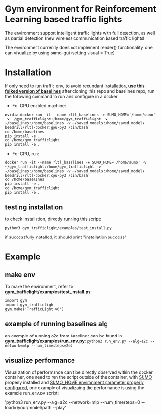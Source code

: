 # Gym environment for Reinforcement Learning based traffic lights
The environment support intelligent traffic lights with full detection, as well as
partial detection (new wireless communication based traffic lights)

The environment currently does not implement render() functionality, one can visualize by using sumo-gui (setting visual = True)

# Installation
If only need to run traffic env, to avoid redundant installation, __use this [folked version of baselines](https://github.com/beedrill/baselines)__
after cloning this repo and baselines repo, run the following command to run and configure in a docker

- For GPU enabled machine:
```
nvidia-docker run -it --name rltl_baselines -e SUMO_HOME='/home/sumo' -v ~/gym_trafficlight:/home/gym_trafficlight -v ~/baselines:/home/baselines -v ~/saved_models:/home/saved_models beedrill/rltl-docker:gpu-py3 /bin/bash
cd /home/baselines
pip install -e .
cd /home/gym_trafficlight
pip install -e .
```

- For CPU, run:

```
docker run -it --name rltl_baselines -e SUMO_HOME='/home/sumo' -v ~/gym_trafficlight:/home/gym_trafficlight -v ~/baselines:/home/baselines -v ~/saved_models:/home/saved_models beedrill/rltl-docker:cpu-py3 /bin/bash
cd /home/baselines
pip install -e .
cd /home/gym_trafficlight
pip install -e .
```
## testing installation
to check installation, directly running this script:

`python3 gym_trafficlight/examples/test_install.py`

if successfully installed, it should print "installation success"

# Example


## make env
To make the environment, refer to __gym_trafficlight/examples/test_install.py__:
```
import gym
import gym_trafficlight
gym.make('TrafficLight-v0')
```

## example of running baselines alg
an example of running a2c from baselines can be found in __gym_trafficlight/examples/run_env.py__:
`python3 run_env.py --alg=a2c --network=mlp --num_timesteps=2e7`

## visualize performance
Visualization of performance can't be directly observed within the docker container, one need to run the script outside of the container, with [SUMO](http://sumo.dlr.de/wiki/Installing) properly installed and [SUMO_HOME environment parameter properly configured](http://sumo.dlr.de/wiki/Basics/Basic_Computer_Skills#SUMO_HOME), one example of visualizaing the performance is using the example run_env.py script:

'python3 run_env.py --alg=a2c --network=mlp --num_timesteps=0 --load=/your/model/path --play'
